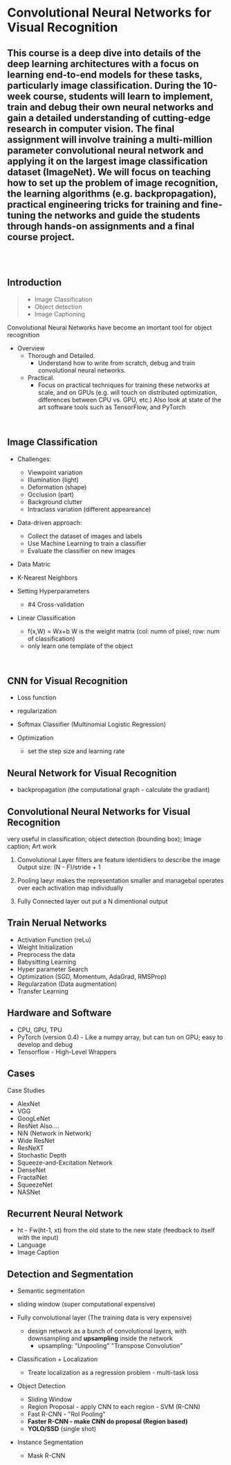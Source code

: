 # Convolutional Neural Networks for Visual Recognition
 This course is a deep dive into details of the deep learning architectures with a focus on learning end-to-end models for these tasks, particularly image classification. During the 10-week course, students will learn to implement, train and debug their own neural networks and gain a detailed understanding of cutting-edge research in computer vision. The final assignment will involve training a multi-million parameter convolutional neural network and applying it on the largest image classification dataset (ImageNet). We will focus on teaching how to set up the problem of image recognition, the learning algorithms (e.g. backpropagation), practical engineering tricks for training and fine-tuning the networks and guide the students through hands-on assignments and a final course project. 
 --- 
 <br>
 <br>
 
 ## Introduction
 > * Image Classification
 > * Object detection
 > * Image Captioning
 
Convolutional Neural Networks have become an imortant tool for object recognition <br>

* Overview
  * Thorough and Detailed.
    * Understand how to write from scratch, debug and train convolutional neural networks.
  * Practical.
    * Focus on practical techniques for training these networks at scale, and on GPUs (e.g. will touch on distributed optimization, differences between CPU vs. GPU, etc.) Also look at state of the art software tools such as TensorFlow, and PyTorch
<br>

## Image Classification
 * Challenges: 
   * Viewpoint variation 
   * Illumination (light) 
   * Deformation (shape)
   * Occlusion (part)
   * Background clutter
   * Intraclass variation (different appeareance)
  
 * Data-driven approach:
   * Collect the dataset of images and labels
   * Use Machine Learning to train a classifier
   * Evaluate the classifier on new images
  
 * Data Matric
 
 * K-Nearest Neighbors
 
 * Setting Hyperparameters
   * #4 Cross-validation
  
 * Linear Classification
   * f(x,W) = Wx+b     W is the weight matrix (col: numn of pixel; row: num of classification)
   * only learn one template of the object

<br>

## CNN for Visual Recognition

* Loss function

* regularization

* Softmax Classifier (Multinomial Logistic Regression)

* Optimization
  * set the step size and learning rate

## Neural Network for Visual Recognition
* backpropagation (the computational graph - calculate the gradiant)

## Convolutional Neural Networks for Visual Recognition
very useful in classification; object detection (bounding box); Image caption; Art work

1. Convolutional Layer
filters are feature identidiers to describe the image
Output size: (N - F)/stride + 1

2. Pooling laeyr 
 makes the representation smaller and managebal
 operates over each activation map individually
3. Fully Connected layer
out put a N dimentional output

## Train Nerual Networks
* Activation Function (reLu)
* Weight Initialization
* Preprocess the data
* Babysitting Learning
* Hyper parameter Search
* Optimization (SGD, Momentum, AdaGrad, RMSProp)
* Regularzation (Data augmentation)
* Transfer Learning

## Hardware and Software
* CPU, GPU, TPU
* PyTorch (version 0.4) - Like a numpy array, but can tun on GPU; easy to develop and debug 
* Tensorflow - High-Level Wrappers

## Cases
Case Studies
- AlexNet
- VGG
- GoogLeNet
- ResNet
Also....
- NiN (Network in Network)
- Wide ResNet
- ResNeXT
- Stochastic Depth
- Squeeze-and-Excitation Network
- DenseNet
- FractalNet
- SqueezeNet
- NASNet

## Recurrent Neural Network
* ht - Fw(ht-1, xt)  from the old state to the new state (feedback to itself with the input)
* Language
* Image Caption 

## Detection and Segmentation
* Semantic segmentation
 * sliding window (super computational expensive)
 * Fully convolutional layer (The training data is very expensive)
   * design network as a bunch of convolutional layers, with downsampling and **upsampling** inside the network 
     * upsampling: "Unpooling" "Transpose Convolution"

* Classification + Localization
  * Treate localization as a regression problem - multi-task loss

* Object Detection
  * Sliding Window
  * Region Proposal - apply CNN to each region - SVM (R-CNN)
  * Fast R-CNN - "Rol Pooling"
  * **Faster R-CNN - make CNN do proposal (Region based)**
  * **YOLO/SSD** (single shot)

* Instance Segmentation
  * Mask R-CNN
